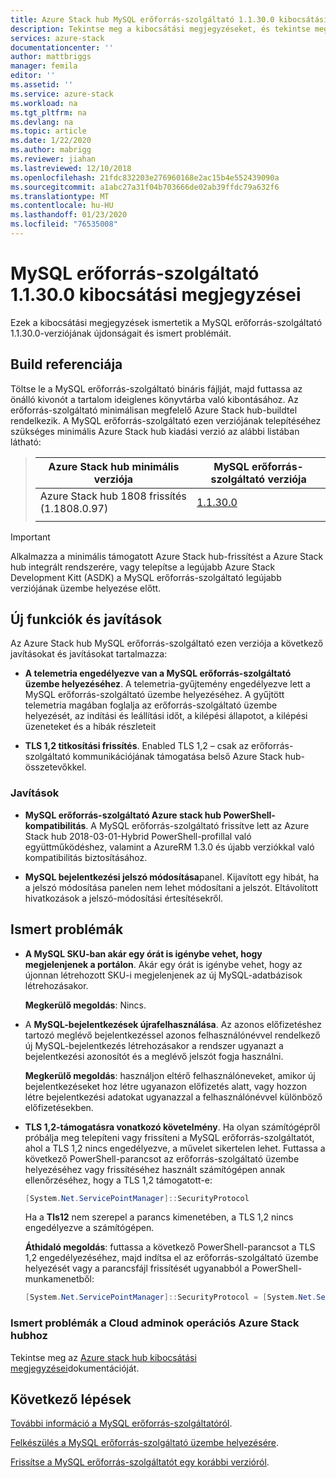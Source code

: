 ```yaml
---
title: Azure Stack hub MySQL erőforrás-szolgáltató 1.1.30.0 kibocsátási megjegyzései | Microsoft Docs
description: Tekintse meg a kibocsátási megjegyzéseket, és tekintse meg az Azure Stack hub MySQL erőforrás-szolgáltató 1.1.30.0 frissítésének újdonságait.
services: azure-stack
documentationcenter: ''
author: mattbriggs
manager: femila
editor: ''
ms.assetid: ''
ms.service: azure-stack
ms.workload: na
ms.tgt_pltfrm: na
ms.devlang: na
ms.topic: article
ms.date: 1/22/2020
ms.author: mabrigg
ms.reviewer: jiahan
ms.lastreviewed: 12/10/2018
ms.openlocfilehash: 21fdc832203e276960168e2ac15b4e552439090a
ms.sourcegitcommit: a1abc27a31f04b703666de02ab39ffdc79a632f6
ms.translationtype: MT
ms.contentlocale: hu-HU
ms.lasthandoff: 01/23/2020
ms.locfileid: "76535008"
---
```

# <a name="mysql-resource-provider-11300-release-notes"></a>MySQL erőforrás-szolgáltató 1.1.30.0 kibocsátási megjegyzései

Ezek a kibocsátási megjegyzések ismertetik a MySQL erőforrás-szolgáltató 1.1.30.0-verziójának újdonságait és ismert problémáit.

## <a name="build-reference"></a>Build referenciája
Töltse le a MySQL erőforrás-szolgáltató bináris fájlját, majd futtassa az önálló kivonót a tartalom ideiglenes könyvtárba való kibontásához. Az erőforrás-szolgáltató minimálisan megfelelő Azure Stack hub-buildtel rendelkezik. A MySQL erőforrás-szolgáltató ezen verziójának telepítéséhez szükséges minimális Azure Stack hub kiadási verzió az alábbi listában látható:

> |Azure Stack hub minimális verziója|MySQL erőforrás-szolgáltató verziója|
> |-----|-----|
> |Azure Stack hub 1808 frissítés (1.1808.0.97)|[1.1.30.0](https://aka.ms/azurestackmysqlrp11300)|
> |     |     |

> [!IMPORTANT]
> Alkalmazza a minimális támogatott Azure Stack hub-frissítést a Azure Stack hub integrált rendszerére, vagy telepítse a legújabb Azure Stack Development Kitt (ASDK) a MySQL erőforrás-szolgáltató legújabb verziójának üzembe helyezése előtt.

## <a name="new-features-and-fixes"></a>Új funkciók és javítások
Az Azure Stack hub MySQL erőforrás-szolgáltató ezen verziója a következő javításokat és javításokat tartalmazza:

- **A telemetria engedélyezve van a MySQL erőforrás-szolgáltató üzembe helyezéséhez**. A telemetria-gyűjtemény engedélyezve lett a MySQL erőforrás-szolgáltató üzembe helyezéséhez. A gyűjtött telemetria magában foglalja az erőforrás-szolgáltató üzembe helyezését, az indítási és leállítási időt, a kilépési állapotot, a kilépési üzeneteket és a hibák részleteit

- **TLS 1,2 titkosítási frissítés**. Enabled TLS 1,2 – csak az erőforrás-szolgáltató kommunikációjának támogatása belső Azure Stack hub-összetevőkkel. 

### <a name="fixes"></a>Javítások

- **MySQL erőforrás-szolgáltató Azure stack hub PowerShell-kompatibilitás**. A MySQL erőforrás-szolgáltató frissítve lett az Azure Stack hub 2018-03-01-Hybrid PowerShell-profillal való együttműködéshez, valamint a AzureRM 1.3.0 és újabb verziókkal való kompatibilitás biztosításához.

- **MySQL bejelentkezési jelszó módosítása**panel. Kijavított egy hibát, ha a jelszó módosítása panelen nem lehet módosítani a jelszót. Eltávolított hivatkozások a jelszó-módosítási értesítésekről.

## <a name="known-issues"></a>Ismert problémák

- **A MySQL SKU-ban akár egy órát is igénybe vehet, hogy megjelenjenek a portálon**. Akár egy órát is igénybe vehet, hogy az újonnan létrehozott SKU-i megjelenjenek az új MySQL-adatbázisok létrehozásakor.

    **Megkerülő megoldás**: Nincs.

- A **MySQL-bejelentkezések újrafelhasználása**. Az azonos előfizetéshez tartozó meglévő bejelentkezéssel azonos felhasználónévvel rendelkező új MySQL-bejelentkezés létrehozásakor a rendszer ugyanazt a bejelentkezési azonosítót és a meglévő jelszót fogja használni.

    **Megkerülő megoldás**: használjon eltérő felhasználóneveket, amikor új bejelentkezéseket hoz létre ugyanazon előfizetés alatt, vagy hozzon létre bejelentkezési adatokat ugyanazzal a felhasználónévvel különböző előfizetésekben.

- **TLS 1,2-támogatásra vonatkozó követelmény**. Ha olyan számítógépről próbálja meg telepíteni vagy frissíteni a MySQL erőforrás-szolgáltatót, ahol a TLS 1,2 nincs engedélyezve, a művelet sikertelen lehet. Futtassa a következő PowerShell-parancsot az erőforrás-szolgáltató üzembe helyezéséhez vagy frissítéséhez használt számítógépen annak ellenőrzéséhez, hogy a TLS 1,2 támogatott-e:

  ```powershell
  [System.Net.ServicePointManager]::SecurityProtocol
  ```

  Ha a **Tls12** nem szerepel a parancs kimenetében, a TLS 1,2 nincs engedélyezve a számítógépen.

    **Áthidaló megoldás**: futtassa a következő PowerShell-parancsot a TLS 1,2 engedélyezéséhez, majd indítsa el az erőforrás-szolgáltató üzembe helyezését vagy a parancsfájl frissítését ugyanabból a PowerShell-munkamenetből:

    ```powershell
    [System.Net.ServicePointManager]::SecurityProtocol = [System.Net.SecurityProtocolType]::Tls12
    ```
 
### <a name="known-issues-for-cloud-admins-operating-azure-stack-hub"></a>Ismert problémák a Cloud adminok operációs Azure Stack hubhoz
Tekintse meg az [Azure stack hub kibocsátási megjegyzései](azure-stack-servicing-policy.md)dokumentációját.

## <a name="next-steps"></a>Következő lépések
[További információ a MySQL erőforrás-szolgáltatóról](azure-stack-mysql-resource-provider.md).

[Felkészülés a MySQL erőforrás-szolgáltató üzembe helyezésére](azure-stack-mysql-resource-provider-deploy.md#prerequisites).

[Frissítse a MySQL erőforrás-szolgáltatót egy korábbi verzióról](azure-stack-mysql-resource-provider-update.md). 